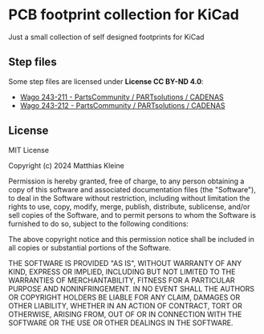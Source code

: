 # PCB footprint collection for KiCad

Just a small collection of self designed footprints for KiCad

## Step files

Some step files are licensed under **License CC BY-ND 4.0**:

- [Wago 243-211 - PartsCommunity / PARTsolutions / CADENAS](https://wago.partcommunity.com/3d-cad-models/sso/243-211-steckverbinder-für-eib-anwendungen-push-wire-anschluss-wago?info=wago%2Fpg07%2Fserie243%2F0243-0211_0999-0962.prj&cwid=3528)
- [Wago 243-212 - PartsCommunity / PARTsolutions / CADENAS](https://wago.partcommunity.com/3d-cad-models/sso/243-212-steckverbinder-für-eib-anwendungen-push-wire-anschluss-wago?info=wago%2Fpg07%2Fserie243%2F0243-0212_0999-0962.prj&cwid=3528)

## License

MIT License

Copyright (c) 2024 Matthias Kleine

Permission is hereby granted, free of charge, to any person obtaining a copy
of this software and associated documentation files (the "Software"), to deal
in the Software without restriction, including without limitation the rights
to use, copy, modify, merge, publish, distribute, sublicense, and/or sell
copies of the Software, and to permit persons to whom the Software is
furnished to do so, subject to the following conditions:

The above copyright notice and this permission notice shall be included in all
copies or substantial portions of the Software.

THE SOFTWARE IS PROVIDED "AS IS", WITHOUT WARRANTY OF ANY KIND, EXPRESS OR
IMPLIED, INCLUDING BUT NOT LIMITED TO THE WARRANTIES OF MERCHANTABILITY,
FITNESS FOR A PARTICULAR PURPOSE AND NONINFRINGEMENT. IN NO EVENT SHALL THE
AUTHORS OR COPYRIGHT HOLDERS BE LIABLE FOR ANY CLAIM, DAMAGES OR OTHER
LIABILITY, WHETHER IN AN ACTION OF CONTRACT, TORT OR OTHERWISE, ARISING FROM,
OUT OF OR IN CONNECTION WITH THE SOFTWARE OR THE USE OR OTHER DEALINGS IN THE
SOFTWARE.
